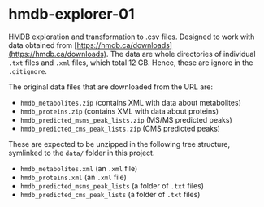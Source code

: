 # hmdb-explorer-01
HMDB exploration and transformation to .csv files. Designed to work with data obtained from [https://hmdb.ca/downloads](https://hmdb.ca/downloads). The data are whole directories of individual `.txt` files and `.xml` files, which total 12 GB. Hence, these are ignore in the `.gitignore`.

The original data files that are downloaded from the URL are:

- `hmdb_metabolites.zip` (contains XML with data about metabolites)
- `hmdb_proteins.zip` (contains XML with data about proteins)
- `hmdb_predicted_msms_peak_lists.zip` (MS/MS predicted peaks)
- `hmdb_predicted_cms_peak_lists.zip` (CMS predicted peaks)

These are expected to be unzipped in the following tree structure, symlinked to the `data/` folder in this project.

- `hmdb_metabolites.xml` (an `.xml` file)
- `hmdb_proteins.xml` (an `.xml` file)
- `hmdb_predicted_msms_peak_lists` (a folder of `.txt` files)
- `hmdb_predicted_cms_peak_lists` (a folder of `.txt` files)
